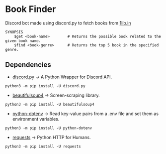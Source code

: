 # Book Finder
Discord bot made using discord.py to fetch books from [1lib.in](https://1lib.in)
```
SYNOPSIS
    $get <book-name>        # Returns the possible book related to the given book name.
    $find <book-genre>      # Returns the top 5 book in the specified genre.
```

## Dependencies
* [discord.py](https://pypi.org/project/discord.py/) -> A Python Wrapper for Discord API.
```
python3 -m pip install -U discord.py
```
* [beautifulsoup4](https://pypi.org/project/beautifulsoup4/) -> Screen-scraping library.
```
python3 -m pip install -U beautifulsoup4
```
* [python-dotenv](https://pypi.org/project/python-dotenv/) -> Read key-value pairs from a .env file and set them as environment variables.
```
python3 -m pip install -U python-dotenv
```
* [requests](https://pypi.org/project/requests/) -> Python HTTP for Humans.
```
python3 -m pip install -U requests
```
